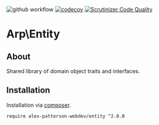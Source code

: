 ![github workflow](https://github.com/alex-patterson-webdev/laminas-entity/actions/workflows/workflow.yml/badge.svg)
[![codecov](https://codecov.io/gh/alex-patterson-webdev/entity/branch/master/graph/badge.svg)](https://codecov.io/gh/alex-patterson-webdev/entity)
[![Scrutinizer Code Quality](https://scrutinizer-ci.com/g/alex-patterson-webdev/entity/badges/quality-score.png?b=master)](https://scrutinizer-ci.com/g/alex-patterson-webdev/entity/?branch=master)

# Arp\Entity

## About

Shared library of domain object traits and interfaces.

## Installation

Installation via [composer](https://getcomposer.org).

    require alex-patterson-webdev/entity ^2.0.0
